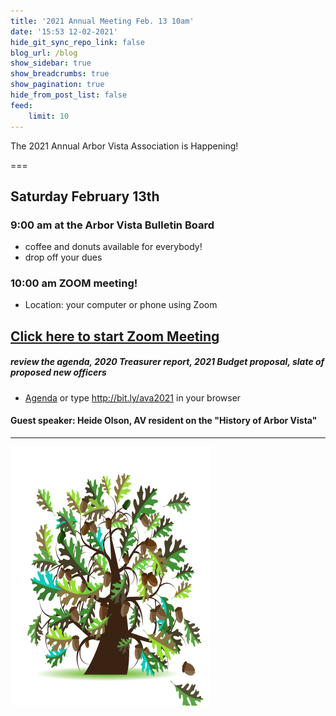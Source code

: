 ```yaml
---
title: '2021 Annual Meeting Feb. 13 10am'
date: '15:53 12-02-2021'
hide_git_sync_repo_link: false
blog_url: /blog
show_sidebar: true
show_breadcrumbs: true
show_pagination: true
hide_from_post_list: false
feed:
    limit: 10
---
```


<div class="bg-success">The 2021 Annual Arbor Vista Association is Happening!</div>

===
## Saturday February 13th
### 9:00 am at the Arbor Vista Bulletin Board 
-  coffee and donuts available for everybody! 
- drop off your dues

### 10:00 am  ZOOM meeting!
- Location:  your computer or phone using Zoom

## [Click here to start Zoom Meeting](https://us02web.zoom.us/j/89147299026?pwd=Wlh0RjF5a0JqRU96WXJKUjdVUXJiZz09)

##### review the agenda, 2020 Treasurer report, 2021 Budget proposal, slate of proposed new officers
- [Agenda](http://bit.ly/ava2021) or type  http://bit.ly/ava2021 in your browser

#### Guest speaker: Heide Olson, AV resident on the __"History of Arbor Vista"__

---


![image](Oak_Tree.png)
